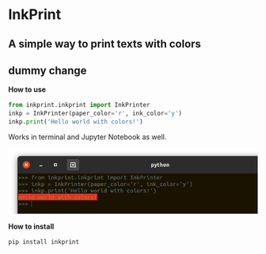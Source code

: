# InkPrint
## A simple way to print texts with colors
## dummy change




**How to use**

```python
from inkprint.inkprint import InkPrinter
inkp = InkPrinter(paper_color='r', ink_color='y')
inkp.print('Hello world with colors!')
```

Works in terminal and Jupyter Notebook as well.

![](docs/source/_static/terminal-screenshot.png)

**How to install**
```shell
pip install inkprint
```
